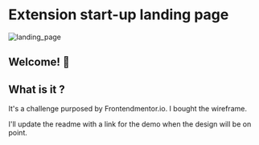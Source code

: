 
# Extension start-up landing page

![landing_page](https://user-images.githubusercontent.com/32961176/82844572-47f09200-9ee1-11ea-8c64-8785a8a32b69.jpg)




## Welcome! 👋

## What is it ? 
It's a challenge purposed by Frontendmentor.io. I bought the wireframe. 

I'll update the readme with a link for the demo when the design will be on point.
